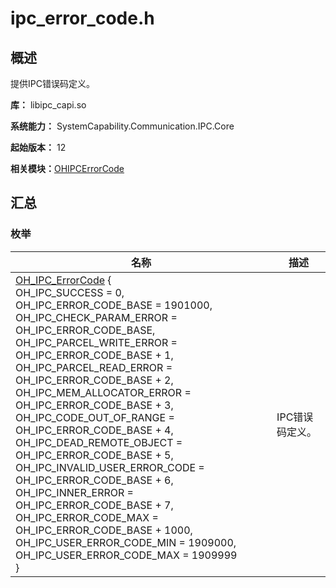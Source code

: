 # ipc_error_code.h
<!--Kit: IPC Kit-->
<!--Subsystem: Communication-->
<!--Owner: @xdx19211@luodonghui0157-->
<!--Designer: @zhaopeng_gitee-->
<!--Tester: @maxiaorong-->
<!--Adviser: @zhang_yixin13-->

## 概述

提供IPC错误码定义。

**库：** libipc_capi.so

**系统能力：** SystemCapability.Communication.IPC.Core

**起始版本：** 12

**相关模块：**[OHIPCErrorCode](_o_h_i_p_c_error_code.md)


## 汇总


### 枚举

| 名称 | 描述 | 
| -------- | -------- |
| [OH_IPC_ErrorCode](_o_h_i_p_c_error_code.md#oh_ipc_errorcode) {<br/>OH_IPC_SUCCESS = 0,<br/>OH_IPC_ERROR_CODE_BASE = 1901000,<br/>OH_IPC_CHECK_PARAM_ERROR = OH_IPC_ERROR_CODE_BASE,<br/>OH_IPC_PARCEL_WRITE_ERROR = OH_IPC_ERROR_CODE_BASE + 1,<br/>OH_IPC_PARCEL_READ_ERROR = OH_IPC_ERROR_CODE_BASE + 2,<br/>OH_IPC_MEM_ALLOCATOR_ERROR = OH_IPC_ERROR_CODE_BASE + 3,<br/>OH_IPC_CODE_OUT_OF_RANGE = OH_IPC_ERROR_CODE_BASE + 4,<br/>OH_IPC_DEAD_REMOTE_OBJECT = OH_IPC_ERROR_CODE_BASE + 5,<br/>OH_IPC_INVALID_USER_ERROR_CODE = OH_IPC_ERROR_CODE_BASE + 6,<br/>OH_IPC_INNER_ERROR = OH_IPC_ERROR_CODE_BASE + 7,<br/>OH_IPC_ERROR_CODE_MAX = OH_IPC_ERROR_CODE_BASE + 1000,<br/>OH_IPC_USER_ERROR_CODE_MIN = 1909000,<br/>OH_IPC_USER_ERROR_CODE_MAX = 1909999<br/>} | IPC错误码定义。 | 
